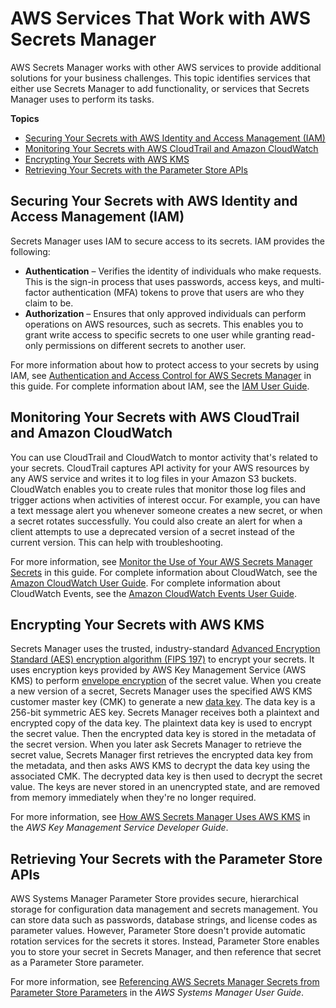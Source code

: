 # AWS Services That Work with AWS Secrets Manager<a name="integrating"></a>

AWS Secrets Manager works with other AWS services to provide additional solutions for your business challenges\. This topic identifies services that either use Secrets Manager to add functionality, or services that Secrets Manager uses to perform its tasks\.

**Topics**
+ [Securing Your Secrets with AWS Identity and Access Management \(IAM\)](#integrating_iam)
+ [Monitoring Your Secrets with AWS CloudTrail and Amazon CloudWatch](#integrating_ct_cw)
+ [Encrypting Your Secrets with AWS KMS](#integrating_kms)
+ [Retrieving Your Secrets with the Parameter Store APIs](#integrating_parameterstore)

## Securing Your Secrets with AWS Identity and Access Management \(IAM\)<a name="integrating_iam"></a>

Secrets Manager uses IAM to secure access to its secrets\. IAM provides the following:
+ **Authentication** – Verifies the identity of individuals who make requests\. This is the sign\-in process that uses passwords, access keys, and multi\-factor authentication \(MFA\) tokens to prove that users are who they claim to be\.
+ **Authorization** – Ensures that only approved individuals can perform operations on AWS resources, such as secrets\. This enables you to grant write access to specific secrets to one user while granting read\-only permissions on different secrets to another user\.

For more information about how to protect access to your secrets by using IAM, see [Authentication and Access Control for AWS Secrets Manager](auth-and-access.md) in this guide\. For complete information about IAM, see the [IAM User Guide](http://docs.aws.amazon.com/IAM/latest/UserGuide/)\.

## Monitoring Your Secrets with AWS CloudTrail and Amazon CloudWatch<a name="integrating_ct_cw"></a>

You can use CloudTrail and CloudWatch to montor activity that's related to your secrets\. CloudTrail captures API activity for your AWS resources by any AWS service and writes it to log files in your Amazon S3 buckets\. CloudWatch enables you to create rules that monitor those log files and trigger actions when activities of interest occur\. For example, you can have a text message alert you whenever someone creates a new secret, or when a secret rotates successfully\. You could also create an alert for when a client attempts to use a deprecated version of a secret instead of the current version\. This can help with troubleshooting\.

For more information, see [Monitor the Use of Your AWS Secrets Manager Secrets](monitoring.md) in this guide\. For complete information about CloudWatch, see the [Amazon CloudWatch User Guide](http://docs.aws.amazon.com/AmazonCloudWatch/latest/monitoring/)\. For complete information about CloudWatch Events, see the [Amazon CloudWatch Events User Guide](http://docs.aws.amazon.com/AmazonCloudWatch/latest/events/)\.

## Encrypting Your Secrets with AWS KMS<a name="integrating_kms"></a>

Secrets Manager uses the trusted, industry\-standard [Advanced Encryption Standard \(AES\) encryption algorithm \(FIPS 197\)](https://nvlpubs.nist.gov/nistpubs/FIPS/NIST.FIPS.197.pdf) to encrypt your secrets\. It uses encryption keys provided by AWS Key Management Service \(AWS KMS\) to perform [envelope encryption](http://docs.aws.amazon.com/kms/latest/developerguide/concepts.html#enveloping) of the secret value\. When you create a new version of a secret, Secrets Manager uses the specified AWS KMS customer master key \(CMK\) to generate a new [data key](http://docs.aws.amazon.com/kms/latest/developerguide/concepts.html#data-keys)\. The data key is a 256\-bit symmetric AES key\. Secrets Manager receives both a plaintext and encrypted copy of the data key\. The plaintext data key is used to encrypt the secret value\. Then the encrypted data key is stored in the metadata of the secret version\. When you later ask Secrets Manager to retrieve the secret value, Secrets Manager first retrieves the encrypted data key from the metadata, and then asks AWS KMS to decrypt the data key using the associated CMK\. The decrypted data key is then used to decrypt the secret value\. The keys are never stored in an unencrypted state, and are removed from memory immediately when they're no longer required\.

For more information, see [How AWS Secrets Manager Uses AWS KMS](http://docs.aws.amazon.com/kms/latest/developerguide/services-secrets-manager.html) in the *AWS Key Management Service Developer Guide*\.

## Retrieving Your Secrets with the Parameter Store APIs<a name="integrating_parameterstore"></a>

AWS Systems Manager Parameter Store provides secure, hierarchical storage for configuration data management and secrets management\. You can store data such as passwords, database strings, and license codes as parameter values\. However, Parameter Store doesn't provide automatic rotation services for the secrets it stores\. Instead, Parameter Store enables you to store your secret in Secrets Manager, and then reference that secret as a Parameter Store parameter\.

For more information, see [Referencing AWS Secrets Manager Secrets from Parameter Store Parameters](http://docs.aws.amazon.com/systems-manager/latest/userguide/integration-ps-secretsmanager.html) in the *AWS Systems Manager User Guide*\.